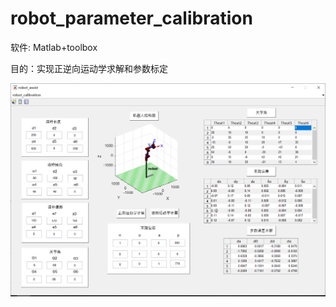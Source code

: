 # robot_parameter_calibration

软件: Matlab+toolbox

目的：实现正逆向运动学求解和参数标定

![GUI](https://github.com/yaogengcheng/robot_parameter_calibration/blob/master/GUI%E7%95%8C%E9%9D%A2.png)
